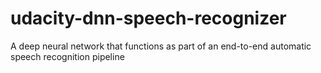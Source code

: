 # udacity-dnn-speech-recognizer
A deep neural network that functions as part of an end-to-end automatic speech recognition pipeline
